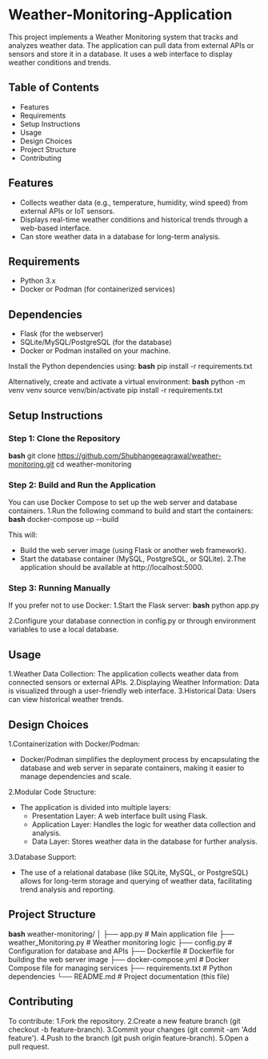 # Weather-Monitoring-Application
This project implements a Weather Monitoring system that tracks and analyzes weather data. The application can pull data from external APIs or sensors and store it in a database. It uses a web interface to display weather conditions and trends.

## Table of Contents
- Features
- Requirements
- Setup Instructions
- Usage
- Design Choices
- Project Structure
- Contributing

## Features
- Collects weather data (e.g., temperature, humidity, wind speed) from external APIs or IoT sensors.
- Displays real-time weather conditions and historical trends through a web-based interface.
- Can store weather data in a database for long-term analysis.

## Requirements
- Python 3.x
- Docker or Podman (for containerized services)

## Dependencies
- Flask (for the webserver)
- SQLite/MySQL/PostgreSQL (for the database)
- Docker or Podman installed on your machine.

Install the Python dependencies using:
**bash**
pip install -r requirements.txt

Alternatively, create and activate a virtual environment:
**bash**
python -m venv venv
source venv/bin/activate
pip install -r requirements.txt

## Setup Instructions
### Step 1: Clone the Repository
**bash**
git clone https://github.com/Shubhangeeagrawal/weather-monitoring.git
cd weather-monitoring

### Step 2: Build and Run the Application
You can use Docker Compose to set up the web server and database containers.
1.Run the following command to build and start the containers:
**bash**
docker-compose up --build

This will:
- Build the web server image (using Flask or another web framework).
- Start the database container (MySQL, PostgreSQL, or SQLite).
2.The application should be available at http://localhost:5000.
### Step 3: Running Manually
If you prefer not to use Docker:
1.Start the Flask server:
**bash**
python app.py

2.Configure your database connection in config.py or through environment variables to use a local database.

## Usage
1.Weather Data Collection: The application collects weather data from connected sensors or external APIs.
2.Displaying Weather Information: Data is visualized through a user-friendly web interface.
3.Historical Data: Users can view historical weather trends.

## Design Choices
1.Containerization with Docker/Podman:
  - Docker/Podman simplifies the deployment process by encapsulating the database and web server in separate containers, making it easier to manage dependencies and scale.

2.Modular Code Structure:
  - The application is divided into multiple layers:
    - Presentation Layer: A web interface built using Flask.
    - Application Layer: Handles the logic for weather data collection and analysis.
    - Data Layer: Stores weather data in the database for further analysis.

3.Database Support:
  - The use of a relational database (like SQLite, MySQL, or PostgreSQL) allows for long-term storage and querying of weather data, facilitating trend analysis and reporting.

## Project Structure
**bash**
weather-monitoring/
│
├── app.py               # Main application file
├── weather_Monitoring.py # Weather monitoring logic
├── config.py             # Configuration for database and APIs
├── Dockerfile            # Dockerfile for building the web server image
├── docker-compose.yml    # Docker Compose file for managing services
├── requirements.txt      # Python dependencies
└── README.md             # Project documentation (this file)

## Contributing
To contribute:
1.Fork the repository.
2.Create a new feature branch (git checkout -b feature-branch).
3.Commit your changes (git commit -am 'Add feature').
4.Push to the branch (git push origin feature-branch).
5.Open a pull request.
